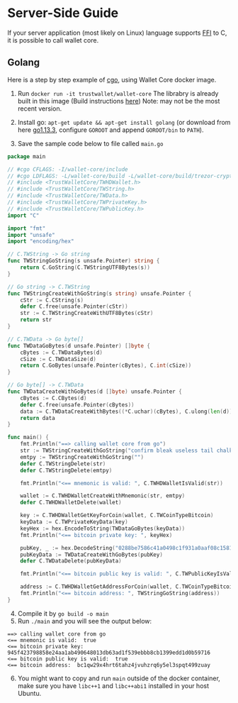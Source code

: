 # Server-Side Guide

If your server application (most likely on Linux) language supports [FFI](https://en.wikipedia.org/wiki/Foreign_function_interface) to C, it is possible to call wallet core.

## Golang

Here is a step by step example of [cgo](https://golang.org/cmd/cgo/), using Wallet Core docker image.

1. Run `docker run -it trustwallet/wallet-core`
The librabry is already built in this image  (Build instructions [here](building.md))  Note: may not be the most recent version.

2. Install go: `apt-get update && apt-get install golang` 
(or download from here [go1.13.3](https://dl.google.com/go/go1.13.3.linux-amd64.tar.gz), configure `GOROOT` and append `GOROOT/bin` to `PATH`).
3. Save the sample code below to file called `main.go`

```go
package main

// #cgo CFLAGS: -I/wallet-core/include
// #cgo LDFLAGS: -L/wallet-core/build -L/wallet-core/build/trezor-crypto -lTrustWalletCore -lprotobuf -lTrezorCrypto -lc++ -lm
// #include <TrustWalletCore/TWHDWallet.h>
// #include <TrustWalletCore/TWString.h>
// #include <TrustWalletCore/TWData.h>
// #include <TrustWalletCore/TWPrivateKey.h>
// #include <TrustWalletCore/TWPublicKey.h>
import "C"

import "fmt"
import "unsafe"
import "encoding/hex"

// C.TWString -> Go string
func TWStringGoString(s unsafe.Pointer) string {
	return C.GoString(C.TWStringUTF8Bytes(s))
}

// Go string -> C.TWString
func TWStringCreateWithGoString(s string) unsafe.Pointer {
	cStr := C.CString(s)
	defer C.free(unsafe.Pointer(cStr))
	str := C.TWStringCreateWithUTF8Bytes(cStr)
	return str
}

// C.TWData -> Go byte[]
func TWDataGoBytes(d unsafe.Pointer) []byte {
	cBytes := C.TWDataBytes(d)
	cSize := C.TWDataSize(d)
	return C.GoBytes(unsafe.Pointer(cBytes), C.int(cSize))
}

// Go byte[] -> C.TWData
func TWDataCreateWithGoBytes(d []byte) unsafe.Pointer {
	cBytes := C.CBytes(d)
	defer C.free(unsafe.Pointer(cBytes))
	data := C.TWDataCreateWithBytes((*C.uchar)(cBytes), C.ulong(len(d)))
	return data
}

func main() {
	fmt.Println("==> calling wallet core from go")
	str := TWStringCreateWithGoString("confirm bleak useless tail chalk destroy horn step bulb genuine attract split")
	emtpy := TWStringCreateWithGoString("")
	defer C.TWStringDelete(str)
	defer C.TWStringDelete(emtpy)

	fmt.Println("<== mnemonic is valid: ", C.TWHDWalletIsValid(str))

	wallet := C.TWHDWalletCreateWithMnemonic(str, emtpy)
	defer C.TWHDWalletDelete(wallet)

	key := C.TWHDWalletGetKeyForCoin(wallet, C.TWCoinTypeBitcoin)
	keyData := C.TWPrivateKeyData(key)
	keyHex := hex.EncodeToString(TWDataGoBytes(keyData))
	fmt.Println("<== bitcoin private key: ", keyHex)

	pubKey, _ := hex.DecodeString("0288be7586c41a0498c1f931a0aaf08c15811ee2651a5fe0fa213167dcaba59ae8")
	pubKeyData := TWDataCreateWithGoBytes(pubKey)
	defer C.TWDataDelete(pubKeyData)

	fmt.Println("<== bitcoin public key is valid: ", C.TWPublicKeyIsValid(pubKeyData, C.TWPublicKeyTypeSECP256k1))

	address := C.TWHDWalletGetAddressForCoin(wallet, C.TWCoinTypeBitcoin)
	fmt.Println("<== bitcoin address: ", TWStringGoString(address))
}
```

4. Compile it by `go build -o main`
5. Run `./main` and you will see the output below: 

```shell
==> calling wallet core from go
<== mnemonic is valid:  true
<== bitcoin private key:  945f423798858e24aa1ab490648013db63ad1f539ebbb8cb1399edd1d0b59716
<== bitcoin public key is valid:  true
<== bitcoin address:  bc1qw29x4hrt6tahz4jvuhzrq6y5el3spqt499zuay
```
6. You might want to copy and run `main` outside of the docker container, make sure you have `libc++1` and `libc++abi1` installed in your host Ubuntu.
